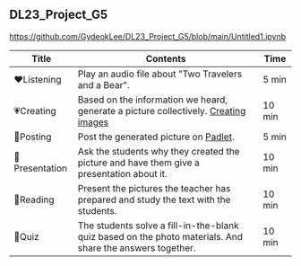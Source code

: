 ## DL23_Project_G5

https://github.com/GydeokLee/DL23_Project_G5/blob/main/Untitled1.ipynb

| Title | Contents |Time| 
|-----|-----------|----------|
|:heart:Listening|Play an audio file about "Two Travelers and a Bear".|5 min|
|:heartpulse:Creating|Based on the information we heard, generate a picture collectively. [Creating images](https://www.bing.com/images/create?form=FLPGEN)|10 min|
|:yellow_heart:Posting|Post the generated picture on [Padlet](https://padlet.com/).|5 min|
|:green_heart:Presentation|Ask the students why they created the picture and have them give a presentation about it.|10 min|
|:blue_heart:Reading|Present the pictures the teacher has prepared and study the text with the students.|10 min|
|:purple_heart:Quiz|The students solve a fill-in-the-blank quiz based on the photo materials. And share the answers together.|10 min|
